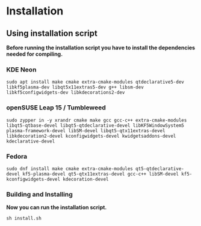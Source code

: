 Installation
============

## Using installation script

**Before running the installation script you have to install the dependencies needed for compiling.**


### KDE Neon

```
sudo apt install make cmake extra-cmake-modules qtdeclarative5-dev libkf5plasma-dev libqt5x11extras5-dev g++ libsm-dev libkf5configwidgets-dev libkdecorations2-dev
```

### openSUSE Leap 15 / Tumbleweed

```
sudo zypper in -y xrandr cmake make gcc gcc-c++ extra-cmake-modules libqt5-qtbase-devel libqt5-qtdeclarative-devel libKF5WindowSystem5 plasma-framework-devel libSM-devel libqt5-qtx11extras-devel libkdecoration2-devel kconfigwidgets-devel kwidgetsaddons-devel kdeclarative-devel
```

### Fedora
```
sudo dnf install make cmake extra-cmake-modules qt5-qtdeclarative-devel kf5-plasma-devel qt5-qtx11extras-devel gcc-c++ libSM-devel kf5-kconfigwidgets-devel kdecoration-devel
```

### Building and Installing

**Now you can run the installation script.**

```
sh install.sh
```

